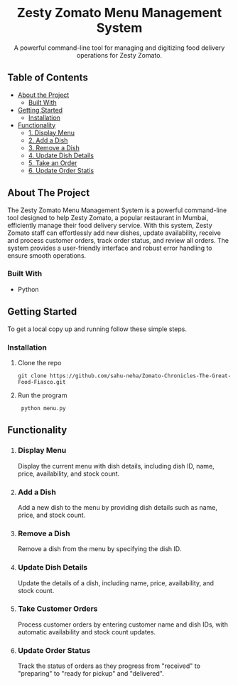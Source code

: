 <br />
<p align="center">

  <h1 align="center">Zesty Zomato Menu Management System</h1>

  <p align="center">
    A powerful command-line tool for managing and digitizing food delivery operations for Zesty Zomato.
    <br />
    
</p>

<!-- TABLE OF CONTENTS -->

## Table of Contents

- [About the Project](#about-the-project)
  - [Built With](#built-with)
- [Getting Started](#getting-started)
  - [Installation](#installation)
- [Functionality](#functionality)
  - [1. Display Menu](#1-display-menu)
  - [2. Add a Dish](#2-add-a-dish)
  - [3. Remove a Dish](#3-remove-a-dish)
  - [4. Update Dish Details](#4-update-dish-details)
  - [5. Take an Order](#5-take-an-order)
  - [6. Update Order Statis](#6-update-order-status)

<!-- ABOUT THE PROJECT -->

## About The Project

The Zesty Zomato Menu Management System is a powerful command-line tool designed to help Zesty Zomato, a popular restaurant in Mumbai, efficiently manage their food delivery service. With this system, Zesty Zomato staff can effortlessly add new dishes, update availability, receive and process customer orders, track order status, and review all orders. The system provides a user-friendly interface and robust error handling to ensure smooth operations.

### Built With

- Python

<!-- GETTING STARTED -->

## Getting Started

To get a local copy up and running follow these simple steps.

### Installation

1. Clone the repo

   ```
   git clone https://github.com/sahu-neha/Zomato-Chronicles-The-Great-Food-Fiasco.git
   ```

2. Run the program

   ```
    python menu.py
   ```

## Functionality

1. ### Display Menu

   Display the current menu with dish details, including dish ID, name, price, availability, and stock count.

2. ### Add a Dish

   Add a new dish to the menu by providing dish details such as name, price, and stock count.

3. ### Remove a Dish

   Remove a dish from the menu by specifying the dish ID.

4. ### Update Dish Details

   Update the details of a dish, including name, price, availability, and stock count.

5. ### Take Customer Orders

   Process customer orders by entering customer name and dish IDs, with automatic availability and stock count updates.

6. ### Update Order Status
   Track the status of orders as they progress from "received" to "preparing" to "ready for pickup" and "delivered".
